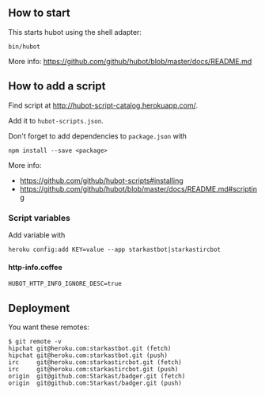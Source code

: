 ## How to start

This starts hubot using the shell adapter:

    bin/hubot

More info: https://github.com/github/hubot/blob/master/docs/README.md

## How to add a script

Find script at http://hubot-script-catalog.herokuapp.com/.

Add it to `hubot-scripts.json`.

Don't forget to add dependencies to `package.json` with

    npm install --save <package>

More info:

* https://github.com/github/hubot-scripts#installing
* https://github.com/github/hubot/blob/master/docs/README.md#scripting

### Script variables

Add variable with

    heroku config:add KEY=value --app starkastbot|starkastircbot

#### http-info.coffee

    HUBOT_HTTP_INFO_IGNORE_DESC=true

## Deployment

You want these remotes:

    $ git remote -v
    hipchat git@heroku.com:starkastbot.git (fetch)
    hipchat git@heroku.com:starkastbot.git (push)
    irc     git@heroku.com:starkastircbot.git (fetch)
    irc     git@heroku.com:starkastircbot.git (push)
    origin  git@github.com:Starkast/badger.git (fetch)
    origin  git@github.com:Starkast/badger.git (push)
